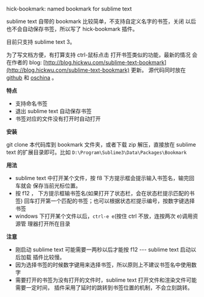 hick-bookmark: named bookmark for sublime text

sublime text 自带的 bookmark 比较简单，不支持自定义名字的书签，关闭 
以后也不会自动保存书签，所以写了 hick-bookmark 插件。

目前只支持 sublime text 3。

为了写文档方便，有打算支持 ctrl-鼠标点击 打开书签类似的功能，最新的情况
会在作者的 blog: [http://blog.hickwu.com/sublime-text-bookmark](http://blog.hickwu.com/sublime-text-bookmark) 更新。
源代码同时放在 [github](https://github.com/hick/bookmark) 和 [oschina](http://git.oschina.net/hick/bookmark) 。

**特点**

- 支持命名书签
- 退出 sublime text 自动保存书签
- 书签对应的文件没有打开时自动打开

**安装**

git clone 本代码库到 bookmark 文件夹，或者下载 zip 解压，直接放在 sublime text 
的扩展目录即可。比如 `D:\Program\Sublime3\Data\Packages\Bookmark`

**用法**

- sublime text 中打开某个文件，按 f8 下方提示框会提示输入书签名，输完回车就会
  保存当前光标位置。
- 按 f12 ， 下方提示框输书签名(如果打开了状态栏，会在状态栏提示匹配的书签)
  回车打开第一个匹配的书签；也可以根据状态栏提示编号，按数字键选择书签
- windows 下打开某个文件以后，`ctrl-e e`(按住 ctrl 不放，连按两次 e)调用资源管
  理器打开所在目录
 
**注意**

- 刚启动 sublime text 可能需要一两秒以后才能按 f12 --- sublime text 启动以后加载
插件比较慢。
- 因为选择书签的时候数字键用来选择书签，所以原则上不建议书签名中使用数字
- 需要打开的书签为没有打开的文件时，sublime text 打开文件和渲染文件可能需要一定时间，
  插件采用了延时的跳转到书签位置的机制，不会立刻跳转。

